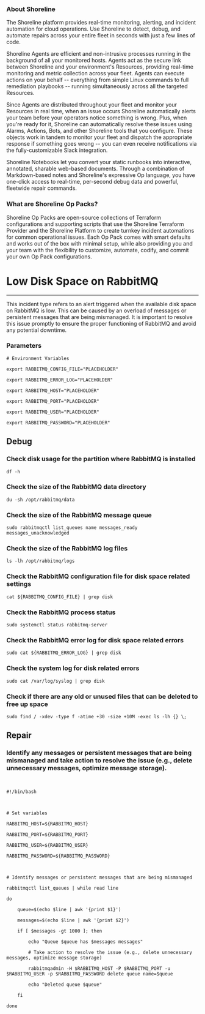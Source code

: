 
### About Shoreline
The Shoreline platform provides real-time monitoring, alerting, and incident automation for cloud operations. Use Shoreline to detect, debug, and automate repairs across your entire fleet in seconds with just a few lines of code.

Shoreline Agents are efficient and non-intrusive processes running in the background of all your monitored hosts. Agents act as the secure link between Shoreline and your environment's Resources, providing real-time monitoring and metric collection across your fleet. Agents can execute actions on your behalf -- everything from simple Linux commands to full remediation playbooks -- running simultaneously across all the targeted Resources.

Since Agents are distributed throughout your fleet and monitor your Resources in real time, when an issue occurs Shoreline automatically alerts your team before your operators notice something is wrong. Plus, when you're ready for it, Shoreline can automatically resolve these issues using Alarms, Actions, Bots, and other Shoreline tools that you configure. These objects work in tandem to monitor your fleet and dispatch the appropriate response if something goes wrong -- you can even receive notifications via the fully-customizable Slack integration.

Shoreline Notebooks let you convert your static runbooks into interactive, annotated, sharable web-based documents. Through a combination of Markdown-based notes and Shoreline's expressive Op language, you have one-click access to real-time, per-second debug data and powerful, fleetwide repair commands.

### What are Shoreline Op Packs?
Shoreline Op Packs are open-source collections of Terraform configurations and supporting scripts that use the Shoreline Terraform Provider and the Shoreline Platform to create turnkey incident automations for common operational issues. Each Op Pack comes with smart defaults and works out of the box with minimal setup, while also providing you and your team with the flexibility to customize, automate, codify, and commit your own Op Pack configurations.

# Low Disk Space on RabbitMQ
---

This incident type refers to an alert triggered when the available disk space on RabbitMQ is low. This can be caused by an overload of messages or persistent messages that are being mismanaged. It is important to resolve this issue promptly to ensure the proper functioning of RabbitMQ and avoid any potential downtime.

### Parameters
```shell
# Environment Variables

export RABBITMQ_CONFIG_FILE="PLACEHOLDER"

export RABBITMQ_ERROR_LOG="PLACEHOLDER"

export RABBITMQ_HOST="PLACEHOLDER"

export RABBITMQ_PORT="PLACEHOLDER"

export RABBITMQ_USER="PLACEHOLDER"

export RABBITMQ_PASSWORD="PLACEHOLDER"
```

## Debug

### Check disk usage for the partition where RabbitMQ is installed
```shell
df -h 
```

### Check the size of the RabbitMQ data directory
```shell
du -sh /opt/rabbitmq/data
```

### Check the size of the RabbitMQ message queue
```shell
sudo rabbitmqctl list_queues name messages_ready messages_unacknowledged
```

### Check the size of the RabbitMQ log files
```shell
ls -lh /opt/rabbitmq/logs
```

### Check the RabbitMQ configuration file for disk space related settings
```shell
cat ${RABBITMQ_CONFIG_FILE} | grep disk
```

### Check the RabbitMQ process status
```shell
sudo systemctl status rabbitmq-server
```

### Check the RabbitMQ error log for disk space related errors
```shell
sudo cat ${RABBITMQ_ERROR_LOG} | grep disk
```

### Check the system log for disk related errors
```shell
sudo cat /var/log/syslog | grep disk
```

### Check if there are any old or unused files that can be deleted to free up space
```shell
sudo find / -xdev -type f -atime +30 -size +10M -exec ls -lh {} \;
```

## Repair

### Identify any messages or persistent messages that are being mismanaged and take action to resolve the issue (e.g., delete unnecessary messages, optimize message storage).
```shell


#!/bin/bash



# Set variables

RABBITMQ_HOST=${RABBITMQ_HOST}

RABBITMQ_PORT=${RABBITMQ_PORT}

RABBITMQ_USER=${RABBITMQ_USER}

RABBITMQ_PASSWORD=${RABBITMQ_PASSWORD}



# Identify messages or persistent messages that are being mismanaged

rabbitmqctl list_queues | while read line

do

    queue=$(echo $line | awk '{print $1}')

    messages=$(echo $line | awk '{print $2}')

    if [ $messages -gt 1000 ]; then

        echo "Queue $queue has $messages messages"

        # Take action to resolve the issue (e.g., delete unnecessary messages, optimize message storage)

        rabbitmqadmin -H $RABBITMQ_HOST -P $RABBITMQ_PORT -u $RABBITMQ_USER -p $RABBITMQ_PASSWORD delete queue name=$queue

        echo "Deleted queue $queue"

    fi

done


```